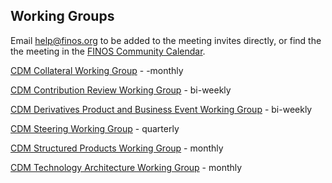 ## Working Groups

Email help@finos.org to be added to the meeting invites directly, or find the the meeting in the [FINOS Community Calendar](https://calendar.google.com/calendar/embed?src=finos.org_fac8mo1rfc6ehscg0d80fi8jig%40group.calendar.google.com). 

[CDM Collateral Working Group](CDM-Collateral-WG.md) - -monthly

[CDM Contribution Review Working Group](CDM-Contribution-Review-WG.md) - bi-weekly

[CDM Derivatives Product and Business Event Working Group](CDM-Derivatives-Product-and-Business-Event-WG.md) - bi-weekly

[CDM Steering Working Group](CDM-Steering-WG.md) - quarterly 

[CDM Structured Products Working Group](CDM-Structured-Products-WG.md) - monthly

[CDM Technology Architecture Working Group](CDM-Technology-Architecture-WG.md) - monthly
